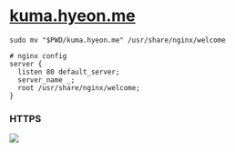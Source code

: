 [kuma.hyeon.me](https://kuma.hyeon.me)
========

```shell
sudo mv "$PWD/kuma.hyeon.me" /usr/share/nginx/welcome
```
```Nginx
# nginx config
server {
  listen 80 default_server;
  server_name _;
  root /usr/share/nginx/welcome;
}
```

### HTTPS
[![](http://i.imgur.com/blwHEzZ.png)](https://www.ssllabs.com/ssltest/analyze.html?d=kuma.hyeon.me)
